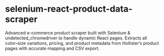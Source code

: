 # selenium-react-product-data-scraper
Advanced e-commerce product scraper built with Selenium &amp; undetected_chromedriver to handle dynamic React pages. Extracts all color–size variations, pricing, and product metadata from Hollister’s product pages with accurate mapping and CSV export.
